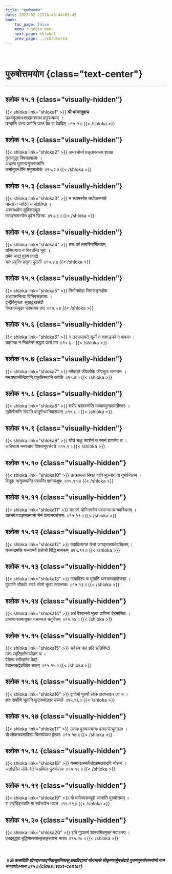 ```yaml
---
title: "पुरुषोत्तमयोग"
date: 2022-02-21T10:43:44+05:45
book:
    toc_page: false
    menu : geeta_menu
    next_page: shloka1
    prev_page: ../chapter14
---
```


<br/>

# पुरुषोत्तमयोग {class="text-center"}

---

## श्लोक १५.१ {class="visually-hidden"}

{{< shloka  link="shloka1" >}}
**श्री भगवानुवाच**  
ऊर्ध्वमूलमधःशाखमश्वत्थं प्राहुरव्ययम् ।  
छन्दांसि यस्य पर्णानि यस्तं वेद स वेदवित् ॥१५.१॥
{{< /shloka >}}

## श्लोक १५.२ {class="visually-hidden"}

{{< shloka  link="shloka2" >}}
अधश्चोर्ध्वं प्रसृतास्तस्य शाखा  
गुणप्रवृद्धा विषयप्रवालाः ।  
अधश्च मूलान्यनुसन्ततानि  
कर्मानुबन्धीनि मनुष्यलोके ॥१५.२॥
{{< /shloka >}}

## श्लोक १५.३ {class="visually-hidden"}

{{< shloka  link="shloka3" >}}
न रूपमस्येह तथोपलभ्यते  
नान्तो न चादिर्न च संप्रतिष्ठा ।  
अश्वत्थमेनं सुविरूढमूल  
मसङ्गशस्त्रेण दृढेन छित्त्वा ॥१५.३॥
{{< /shloka >}}

## श्लोक १५.४ {class="visually-hidden"}

{{< shloka  link="shloka4" >}}
ततः परं तत्परिमार्गितव्यम्  
यस्मिन्गता न निवर्तन्ति भूयः ।  
तमेव चाद्यं पुरुषं प्रपद्ये  
यतः प्रवृत्तिः प्रसृता पुराणी ॥१५.४॥
{{< /shloka >}}

## श्लोक १५.५ {class="visually-hidden"}

{{< shloka  link="shloka5" >}}
निर्मानमोहा जितसङ्गदोषा  
अध्यात्मनित्या विनिवृत्तकामाः ।  
द्वन्द्वैर्विमुक्ताः सुखदुःखसंज्ञै  
र्गच्छन्त्यमूढाः पदमव्ययं तत् ॥१५.५॥
{{< /shloka >}}

## श्लोक १५.६ {class="visually-hidden"}

{{< shloka  link="shloka6" >}}
न तद्भासयते सूर्यो न शशाङ्को न पावकः ।  
यद्गत्वा न निवर्तन्ते तद्धाम परमं मम ॥१५.६॥
{{< /shloka >}}

## श्लोक १५.७ {class="visually-hidden"}

{{< shloka  link="shloka7" >}}
ममैवांशो जीवलोके जीवभूतः सनातनः ।   
मनःषष्ठानीन्द्रियाणि प्रकृतिस्थानि कर्षति ॥१५.७॥
{{< /shloka >}}

## श्लोक १५.८ {class="visually-hidden"}

{{< shloka  link="shloka8" >}}
शरीरं यदवाप्नोति यच्चाप्युत्क्रामतीश्वरः ।   
गृहीत्वैतानि संयाति वायुर्गन्धानिवाशयात् ॥१५.८॥
{{< /shloka >}}

## श्लोक १५.९ {class="visually-hidden"}

{{< shloka  link="shloka9" >}}
श्रोत्रं चक्षुः स्पर्शनं च रसनं घ्राणमेव च ।  
अधिष्ठाय मनश्चायं विषयानुपसेवते ॥१५.९॥
{{< /shloka >}}

## श्लोक १५.१० {class="visually-hidden"}

{{< shloka  link="shloka10" >}}
उत्क्रामन्तं स्थितं वापि भुञ्जानं वा गुणान्वितम् ।   
विमूढा नानुपश्यन्ति पश्यन्ति ज्ञानचक्षुषः ॥१५.१०॥
{{< /shloka >}}


## श्लोक १५.११ {class="visually-hidden"}

{{< shloka  link="shloka11" >}}
यतन्तो योगिनश्चैनं पश्यन्त्यात्मन्यवस्थितम् ।  
यतन्तोऽप्यकृतात्मानो नैनं पश्यन्त्यचेतसः ॥१५.११॥
{{< /shloka >}}

## श्लोक १५.१२ {class="visually-hidden"}

{{< shloka  link="shloka12" >}}
यदादित्यगतं तेजो जगद्भासयतेऽखिलम् ।  
यच्चन्द्रमसि यच्चाग्नौ तत्तेजो विद्धि मामकम् ॥१५.१२॥
{{< /shloka >}}

## श्लोक १५.१३ {class="visually-hidden"}

{{< shloka  link="shloka13" >}}
गामाविश्य च भूतानि धारयाम्यहमोजसा ।  
पुष्णामि चौषधीः सर्वाः सोमो भूत्वा रसात्मकः ॥१५.१३॥
{{< /shloka >}}

## श्लोक १५.१४ {class="visually-hidden"}

{{< shloka  link="shloka14" >}}
अहं वैश्वानरो भूत्वा प्राणिनां देहमाश्रितः ।  
प्राणापानसमायुक्तः पचाम्यन्नं चतुर्विधम् ॥१५.१४॥
{{< /shloka >}}

## श्लोक १५.१५ {class="visually-hidden"}

{{< shloka  link="shloka15" >}}
सर्वस्य चाहं हृदि सन्निविष्टो  
मत्तः स्मृतिर्ज्ञानमपोहनं च ।   
वेदैश्च सर्वैरहमेव वेद्यो  
वेदान्तकृद्वेदविदेव चाहम् ॥१५.१५॥
{{< /shloka >}}

## श्लोक १५.१६ {class="visually-hidden"}

{{< shloka  link="shloka16" >}}
द्वाविमौ पुरुषौ लोके क्षरश्चाक्षर एव च ।  
क्षरः सर्वाणि भूतानि कूटस्थोऽक्षर उच्यते ॥१५.१६॥
{{< /shloka >}}

## श्लोक १५.१७ {class="visually-hidden"}

{{< shloka  link="shloka17" >}}
उत्तमः पुरुषस्त्वन्यः परमात्मेत्युदाहृतः ।  
यो लोकत्रयमाविश्य बिभर्त्यव्यय ईश्वरः ॥१५.१७॥
{{< /shloka >}}

## श्लोक १५.१८ {class="visually-hidden"}

{{< shloka  link="shloka18" >}}
यस्मात्क्षरमतीतोऽहमक्षरादपि चोत्तमः ।  
अतोऽस्मि लोके वेदे च प्रथितः पुरुषोत्तमः ॥१५.१८॥
{{< /shloka >}}

## श्लोक १५.१९ {class="visually-hidden"}

{{< shloka  link="shloka19" >}}
यो मामेवमसम्मूढो जानाति पुरुषोत्तमम् ।  
स सर्वविद्भजति मां सर्वभावेन भारत ॥१५.१९॥
{{< /shloka >}}

## श्लोक १५.२० {class="visually-hidden"}

{{< shloka  link="shloka20" >}}
इति गुह्यतमं शास्त्रमिदमुक्तं मयाऽनघ ।  
एतद्बुद्ध्वा बुद्धिमान्स्यात्कृतकृत्यश्च भारत ॥१५.२०॥
{{< /shloka >}}

<br/>

#####  ॥ ॐ तत्सदिति श्रीमद्भगवद्गीतासूपनिषत्सु ब्रह्मविद्यायां योगशास्रे श्रीकृष्णार्जुनसंवादे पुराणपुरुषोत्तमयोगो नाम पंचदशोऽध्यायः॥१५॥ {class=text-center}
